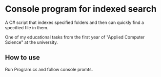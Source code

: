 # Console program for indexed search
A C# script that indexes specified folders and then can quickly find a specified file in them.

One of my educational tasks from the first year of "Applied Computer Science" at the university.

## How to use
Run Program.cs and follow console promts.
